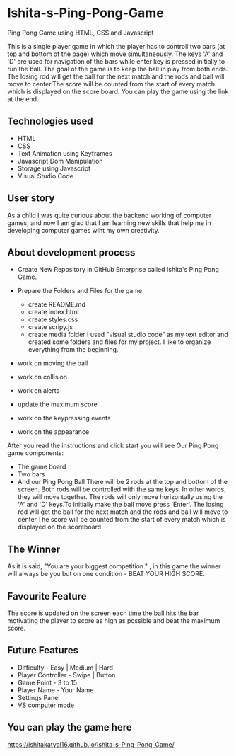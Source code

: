 # Ishita-s-Ping-Pong-Game
Ping Pong Game using HTML, CSS and Javascript

This is a single player game in which the player has to controll two bars (at top and bottom of the page) which move simultaneously. The keys 'A' and 'D' are used for navigation of the bars while enter key is pressed initially to run the ball. The goal of the game is to keep the ball in play from both ends. The losing rod will get the ball for the next match and the rods and ball will move to center.The score will be counted from the start of every match which is displayed on the score board.
You can play the game using the link at the end.

## Technologies used
* HTML
* CSS
* Text Animation using Keyframes
* Javascript Dom Manipulation
* Storage using Javascript
* Visual Studio Code

## User story
As a child I was quite curious about the backend working of computer games, and now I am glad that I am learning new skills that help me in developing computer games wiht my own creativity. 

## About development process
* Create New Repository in GitHub Enterprise called Ishita's Ping Pong Game.
* Prepare the Folders and Files for the game.
   * create README.md
   * create index.html
   * create styles.css
   * create scripy.js
   * create media folder
I used "visual studio code" as my text editor and created some folders and files for my project. I like to organize everything from the beginning.


* work on moving the ball
* work on collision 
* work on alerts
* update the maximum score 
* work on the keypressing events 
* work on the appearance


After you read the instructions and click start you will see Our Ping Pong game components:

* The game board
* Two bars
* And our Ping Pong Ball
There will be 2 rods at the top and bottom of the screen. Both rods will be controlled with the same keys. In other words, they will move together. The rods will only move horizontally using the 'A' and 'D' keys.To initially make the ball move press 'Enter'. The losing rod will get the ball for the next match and the rods and ball will move to center.The score will be counted from the start of every match which is displayed on the scoreboard.

## The Winner
As it is said, "You are your biggest competition." , in this game the winner will always be you but on one condition - BEAT YOUR HIGH SCORE.

## Favourite Feature
The score is updated on the screen each time the ball hits the bar motivating the player to score as high as possible and beat the maximum score.

## Future Features
* Difficulty - Easy | Medium | Hard
* Player Controller - Swipe | Button
* Game Point - 3 to 15
* Player Name - Your Name
* Settings Panel
* VS computer mode

## You can play the game here
https://ishitakatyal16.github.io/Ishita-s-Ping-Pong-Game/
